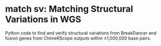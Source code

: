 # match sv: Matching Structural Variations in WGS
Python code to find and verify structural variations from BreakDancer and fusion genes from ChimeRScope outputs within ±1,000,000 base pairs.
